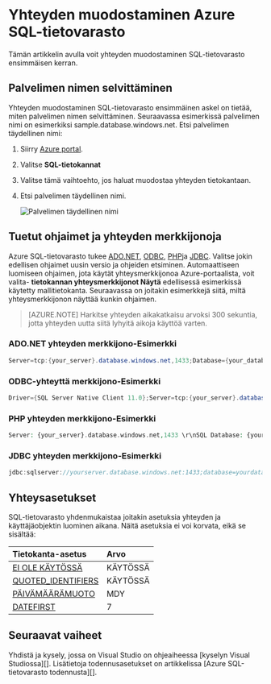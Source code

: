 <properties
   pageTitle="Yhteyden muodostaminen Azure SQL-tietovarasto | Microsoft Azure"
   description="Etsiminen palvelimen nimi ja yhteysmerkkijonon, että voit Azure SQL-tietovarasto"
   services="sql-data-warehouse"
   documentationCenter="NA"
   authors="sonyam"
   manager="barbkess"
   editor=""/>

<tags
   ms.service="sql-data-warehouse"
   ms.devlang="NA"
   ms.topic="get-started-article"
   ms.tgt_pltfrm="NA"
   ms.workload="data-services"
   ms.date="09/26/2016"
   ms.author="sonyama;barbkess"/>

# <a name="connect-to-azure-sql-data-warehouse"></a>Yhteyden muodostaminen Azure SQL-tietovarasto

Tämän artikkelin avulla voit yhteyden muodostaminen SQL-tietovarasto ensimmäisen kerran.

## <a name="find-your-server-name"></a>Palvelimen nimen selvittäminen

Yhteyden muodostaminen SQL-tietovarasto ensimmäinen askel on tietää, miten palvelimen nimen selvittäminen.  Seuraavassa esimerkissä palvelimen nimi on esimerkiksi sample.database.windows.net. Etsi palvelimen täydellinen nimi:

1. Siirry [Azure portal][].
2. Valitse **SQL-tietokannat** 
3. Valitse tämä vaihtoehto, jos haluat muodostaa yhteyden tietokantaan.
4. Etsi palvelimen täydellinen nimi.

    ![Palvelimen täydellinen nimi][1]

## <a name="supported-drivers-and-connection-strings"></a>Tuetut ohjaimet ja yhteyden merkkijonoja

Azure SQL-tietovarasto tukee [ADO.NET][], [ODBC][], [PHP][]ja [JDBC][]. Valitse jokin edellisen ohjaimet uusin versio ja ohjeiden etsiminen. Automaattiseen luomiseen ohjaimen, jota käytät yhteysmerkkijonoa Azure-portaalista, voit valita- **tietokannan yhteysmerkkijonot Näytä** edellisessä esimerkissä käytetty mallitietokanta.  Seuraavassa on joitakin esimerkkejä siitä, miltä yhteysmerkkijonon näyttää kunkin ohjaimen.

> [AZURE.NOTE] Harkitse yhteyden aikakatkaisu arvoksi 300 sekuntia, jotta yhteyden uutta siitä lyhyitä aikoja käyttöä varten.

### <a name="adonet-connection-string-example"></a>ADO.NET yhteyden merkkijono-Esimerkki

```C#
Server=tcp:{your_server}.database.windows.net,1433;Database={your_database};User ID={your_user_name};Password={your_password_here};Encrypt=True;TrustServerCertificate=False;Connection Timeout=30;
```

### <a name="odbc-connection-string-example"></a>ODBC-yhteyttä merkkijono-Esimerkki

```C#
Driver={SQL Server Native Client 11.0};Server=tcp:{your_server}.database.windows.net,1433;Database={your_database};Uid={your_user_name};Pwd={your_password_here};Encrypt=yes;TrustServerCertificate=no;Connection Timeout=30;
```

### <a name="php-connection-string-example"></a>PHP yhteyden merkkijono-Esimerkki

```PHP
Server: {your_server}.database.windows.net,1433 \r\nSQL Database: {your_database}\r\nUser Name: {your_user_name}\r\n\r\nPHP Data Objects(PDO) Sample Code:\r\n\r\ntry {\r\n   $conn = new PDO ( \"sqlsrv:server = tcp:{your_server}.database.windows.net,1433; Database = {your_database}\", \"{your_user_name}\", \"{your_password_here}\");\r\n    $conn->setAttribute( PDO::ATTR_ERRMODE, PDO::ERRMODE_EXCEPTION );\r\n}\r\ncatch ( PDOException $e ) {\r\n   print( \"Error connecting to SQL Server.\" );\r\n   die(print_r($e));\r\n}\r\n\rSQL Server Extension Sample Code:\r\n\r\n$connectionInfo = array(\"UID\" => \"{your_user_name}\", \"pwd\" => \"{your_password_here}\", \"Database\" => \"{your_database}\", \"LoginTimeout\" => 30, \"Encrypt\" => 1, \"TrustServerCertificate\" => 0);\r\n$serverName = \"tcp:{your_server}.database.windows.net,1433\";\r\n$conn = sqlsrv_connect($serverName, $connectionInfo);
```

### <a name="jdbc-connection-string-example"></a>JDBC yhteyden merkkijono-Esimerkki

```Java
jdbc:sqlserver://yourserver.database.windows.net:1433;database=yourdatabase;user={your_user_name};password={your_password_here};encrypt=true;trustServerCertificate=false;hostNameInCertificate=*.database.windows.net;loginTimeout=30;
```

## <a name="connection-settings"></a>Yhteysasetukset

SQL-tietovarasto yhdenmukaistaa joitakin asetuksia yhteyden ja käyttäjäobjektin luominen aikana. Näitä asetuksia ei voi korvata, eikä se sisältää:

| Tietokanta-asetus       | Arvo                        |
| :--------------------- | :--------------------------- |
| [EI OLE KÄYTÖSSÄ][]         | KÄYTÖSSÄ                           |
| [QUOTED_IDENTIFIERS][] | KÄYTÖSSÄ                           |
| [PÄIVÄMÄÄRÄMUOTO][]         | MDY                          |
| [DATEFIRST][]          | 7                            |

## <a name="next-steps"></a>Seuraavat vaiheet

Yhdistä ja kysely, jossa on Visual Studio on ohjeaiheessa [kyselyn Visual Studiossa][]. Lisätietoja todennusasetukset on artikkelissa [Azure SQL-tietovarasto todennusta][].

<!--Articles-->
[Kysely, joka sisältää Visual Studio]: ./sql-data-warehouse-query-visual-studio.md
[Azure SQL-tietovarasto-todennus]: ./sql-data-warehouse-authentication.md

<!--MSDN references-->
[ADO.NET]: https://msdn.microsoft.com/library/e80y5yhx(v=vs.110).aspx
[ODBC]: https://msdn.microsoft.com/library/jj730314.aspx
[PHP]: https://msdn.microsoft.com/library/cc296172.aspx?f=255&MSPPError=-2147217396
[JDBC]: https://msdn.microsoft.com/library/mt484311(v=sql.110).aspx
[EI OLE KÄYTÖSSÄ]: https://msdn.microsoft.com/library/ms188048.aspx
[QUOTED_IDENTIFIERS]: https://msdn.microsoft.com/library/ms174393.aspx
[PÄIVÄMÄÄRÄMUOTO]: https://msdn.microsoft.com/library/ms189491.aspx
[DATEFIRST]: https://msdn.microsoft.com/library/ms181598.aspx

<!--Other-->
[Azure portal]: https://portal.azure.com

<!--Image references-->
[1]: media/sql-data-warehouse-connect-overview/get-server-name.png


